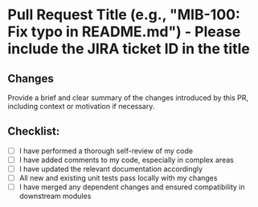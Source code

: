 # Pull Request Title (e.g., "MIB-100: Fix typo in README.md") - Please include the JIRA ticket ID in the title

## Changes

Provide a brief and clear summary of the changes introduced by this PR, including context or motivation if necessary.

## Checklist:

- [ ] I have performed a thorough self-review of my code
- [ ] I have added comments to my code, especially in complex areas
- [ ] I have updated the relevant documentation accordingly
- [ ] All new and existing unit tests pass locally with my changes
- [ ] I have merged any dependent changes and ensured compatibility in downstream modules
